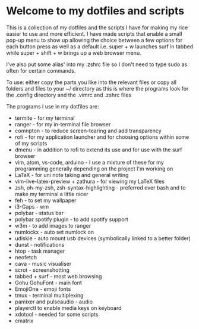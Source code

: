 # Welcome to my dotfiles and scripts

This is a collection of my dotfiles and the scripts I have for making my rice easier to use and more efficient. I have made scripts that enable a small pop-up menu to show up allowing the choice between a few options for each button press as well as a default i.e. super + w launches surf in tabbed while super + shift + w brings up a web browser menu.

I've also put some alias' into my .zshrc file so I don't need to type sudo as often for certain commands.

To use: either copy the parts you like into the relevant files or copy all folders and files to your ~/ directory as this is where the programs look for the .config directory and the .vimrc and .zshrc files

The programs I use in my dotfiles are:
* termite - for my terminal
* ranger - for my in-terminal file browser
* comnpton - to reduce screen-tearing and add transparency
* rofi - for my application launcher and for choosing options within some of my scripts
* dmenu - in addition to rofi to extend its use and for use with the surf browser
* vim, atom, vs-code, arduino - I use a mixture of these for my programming generally depending on the project I'm working on
* LaTeX - for uni note taking and general writing
* vim-live-latex-preview + zathura - for viewing my LaTeX files
* zsh, oh-my-zsh, zsh-syntax-highlighting - preferred over bash and to make my terminal a little nicer
* feh - to set my wallpaper
* i3-Gaps - wm
* polybar - status bar
* polybar spotify plugin - to add spotify support
* w3m - to add images to ranger
* numlockx - auto set numlock on
* udiskie - auto mount usb devices (symbolically linked to a better folder)
* dunst - notifications
* htop - task manager
* neofetch
* cava - music visualiser
* scrot - screenshotting
* tabbed + surf - most web browsing
* Gohu GohuFont - main font
* EmojiOne - emoji fonts
* tmux - terminal multiplexing
* pamixer and pulseaudio - audio
* playerctl to enable media keys on keyboard
* xdotool - needed for some scripts
* cmatrix


